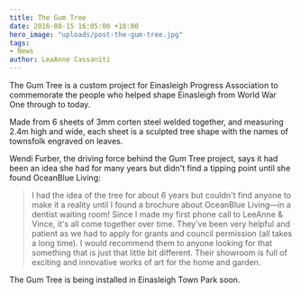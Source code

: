 ```yaml
---
title: The Gum Tree
date: 2016-08-15 16:05:00 +10:00
hero_image: "uploads/post-the-gum-tree.jpg"
tags:
- News
author: LeaAnne Cassaniti
---
```


The Gum Tree is a custom project for Einasleigh Progress Association to commemorate the people who helped shape Einasleigh from World War One through to today.

Made from 6 sheets of 3mm corten steel welded together, and measuring 2.4m high and wide, each sheet is a sculpted tree shape with the names of townsfolk engraved on leaves.

Wendi Furber, the driving force behind the Gum Tree project, says it had been an idea she had for many years but didn't find a tipping point until she found OceanBlue Living:

> I had the idea of the tree for about 6 years but couldn't find anyone to make it a reality until I found a brochure about OceanBlue Living—in a dentist waiting room! Since I made my first phone call to LeeAnne & Vince, it's all come together over time. They've been very helpful and patient as we had to apply for grants and council permission (all takes a long time). I would recommend them to anyone looking for that something that is just that little bit different. Their showroom is full of exciting and innovative works of art for the home and garden.

The Gum Tree is being installed in Einasleigh Town Park soon.
